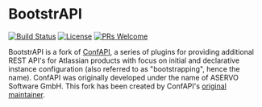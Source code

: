 BootstrAPI
==========

[![Build Status](https://github.com/deftdevs/bootstrapi/actions/workflows/ci.yaml/badge.svg)](https://github.com/deftdevs/bootstrapi/actions/workflows/ci.yaml)
[![License](https://img.shields.io/badge/License-Apache%202.0-blue.svg)](https://opensource.org/licenses/Apache-2.0)
[![PRs Welcome](https://img.shields.io/badge/PRs-welcome-brightgreen.svg?style=flat-square)](http://makeapullrequest.com)

BootstrAPI is a fork of [ConfAPI](https://github.com/aservo/confapi-commons/), a series of plugins for providing additional REST API's for Atlassian products with focus on initial and declarative instance configuration (also referred to as "bootstrapping", hence the name).
ConfAPI was originally developed under the name of ASERVO Software GmbH.
This fork has been created by ConfAPI's [original maintainer](https://github.com/pathob).
